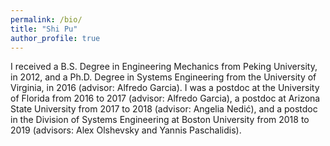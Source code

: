 ```yaml
---
permalink: /bio/
title: "Shi Pu"
author_profile: true
---
```


I received a B.S. Degree in Engineering Mechanics from Peking University, in 2012, and a Ph.D. Degree in Systems Engineering from the University of Virginia, in 2016 (advisor: Alfredo Garcia). I was a postdoc at the University of Florida from 2016 to 2017 (advisor: Alfredo Garcia), a postdoc at Arizona State University from 2017 to 2018 (advisor: Angelia Nedić), and a postdoc in the Division of Systems Engineering at Boston University from 2018 to 2019  (advisors: Alex Olshevsky and Yannis Paschalidis).
